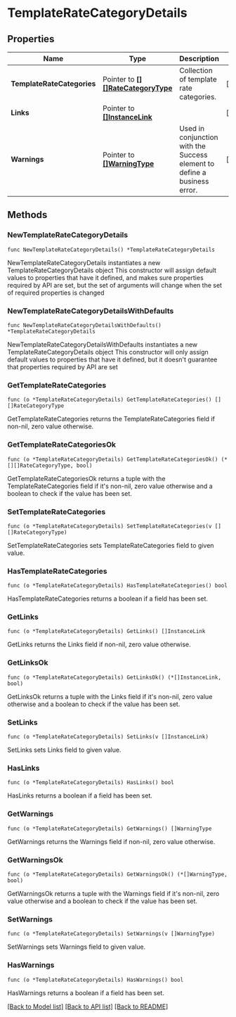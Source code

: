 # TemplateRateCategoryDetails

## Properties

Name | Type | Description | Notes
------------ | ------------- | ------------- | -------------
**TemplateRateCategories** | Pointer to [**[][]RateCategoryType**]([]RateCategoryType.md) | Collection of template rate categories. | [optional] 
**Links** | Pointer to [**[]InstanceLink**](InstanceLink.md) |  | [optional] 
**Warnings** | Pointer to [**[]WarningType**](WarningType.md) | Used in conjunction with the Success element to define a business error. | [optional] 

## Methods

### NewTemplateRateCategoryDetails

`func NewTemplateRateCategoryDetails() *TemplateRateCategoryDetails`

NewTemplateRateCategoryDetails instantiates a new TemplateRateCategoryDetails object
This constructor will assign default values to properties that have it defined,
and makes sure properties required by API are set, but the set of arguments
will change when the set of required properties is changed

### NewTemplateRateCategoryDetailsWithDefaults

`func NewTemplateRateCategoryDetailsWithDefaults() *TemplateRateCategoryDetails`

NewTemplateRateCategoryDetailsWithDefaults instantiates a new TemplateRateCategoryDetails object
This constructor will only assign default values to properties that have it defined,
but it doesn't guarantee that properties required by API are set

### GetTemplateRateCategories

`func (o *TemplateRateCategoryDetails) GetTemplateRateCategories() [][]RateCategoryType`

GetTemplateRateCategories returns the TemplateRateCategories field if non-nil, zero value otherwise.

### GetTemplateRateCategoriesOk

`func (o *TemplateRateCategoryDetails) GetTemplateRateCategoriesOk() (*[][]RateCategoryType, bool)`

GetTemplateRateCategoriesOk returns a tuple with the TemplateRateCategories field if it's non-nil, zero value otherwise
and a boolean to check if the value has been set.

### SetTemplateRateCategories

`func (o *TemplateRateCategoryDetails) SetTemplateRateCategories(v [][]RateCategoryType)`

SetTemplateRateCategories sets TemplateRateCategories field to given value.

### HasTemplateRateCategories

`func (o *TemplateRateCategoryDetails) HasTemplateRateCategories() bool`

HasTemplateRateCategories returns a boolean if a field has been set.

### GetLinks

`func (o *TemplateRateCategoryDetails) GetLinks() []InstanceLink`

GetLinks returns the Links field if non-nil, zero value otherwise.

### GetLinksOk

`func (o *TemplateRateCategoryDetails) GetLinksOk() (*[]InstanceLink, bool)`

GetLinksOk returns a tuple with the Links field if it's non-nil, zero value otherwise
and a boolean to check if the value has been set.

### SetLinks

`func (o *TemplateRateCategoryDetails) SetLinks(v []InstanceLink)`

SetLinks sets Links field to given value.

### HasLinks

`func (o *TemplateRateCategoryDetails) HasLinks() bool`

HasLinks returns a boolean if a field has been set.

### GetWarnings

`func (o *TemplateRateCategoryDetails) GetWarnings() []WarningType`

GetWarnings returns the Warnings field if non-nil, zero value otherwise.

### GetWarningsOk

`func (o *TemplateRateCategoryDetails) GetWarningsOk() (*[]WarningType, bool)`

GetWarningsOk returns a tuple with the Warnings field if it's non-nil, zero value otherwise
and a boolean to check if the value has been set.

### SetWarnings

`func (o *TemplateRateCategoryDetails) SetWarnings(v []WarningType)`

SetWarnings sets Warnings field to given value.

### HasWarnings

`func (o *TemplateRateCategoryDetails) HasWarnings() bool`

HasWarnings returns a boolean if a field has been set.


[[Back to Model list]](../README.md#documentation-for-models) [[Back to API list]](../README.md#documentation-for-api-endpoints) [[Back to README]](../README.md)


